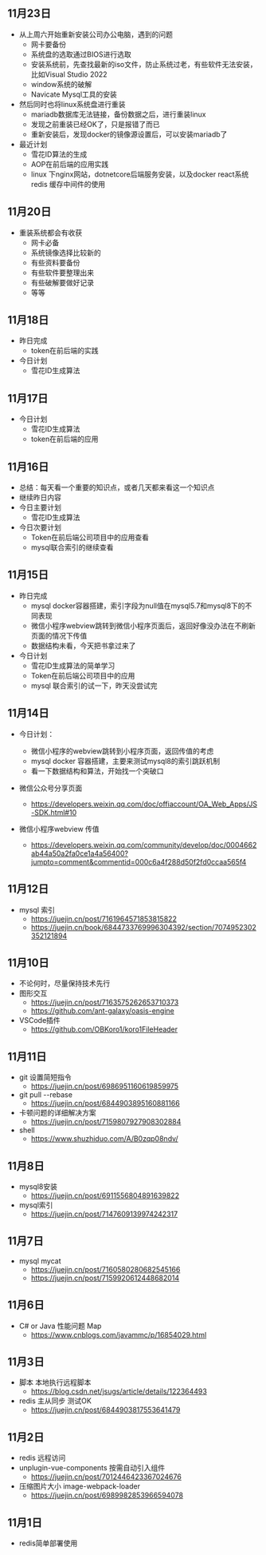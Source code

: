 <!--
 * @Author: aehyok 455043818@qq.com
 * @Date: 2022-11-06 12:53:56
 * @LastEditors: aehyok 455043818@qq.com
 * @LastEditTime: 2022-11-11 23:46:57
 * @FilePath: /blog/docs/daily/2022-11.md
 * @Description: 这是默认设置,请设置`customMade`, 打开koroFileHeader查看配置 进行设置: https://github.com/OBKoro1/koro1FileHeader/wiki/%E9%85%8D%E7%BD%AE
-->

## 11月23日
- 从上周六开始重新安装公司办公电脑，遇到的问题
  - 网卡要备份
  - 系统盘的选取通过BIOS进行选取
  - 安装系统前，先查找最新的iso文件，防止系统过老，有些软件无法安装，比如Visual Studio 2022
  - window系统的破解
  - Navicate Mysql工具的安装
- 然后同时也将linux系统盘进行重装
  - mariadb数据库无法链接，备份数据之后，进行重装linux
  - 发现之前重装已经OK了，只是报错了而已
  - 重新安装后，发现docker的镜像源设置后，可以安装mariadb了
- 最近计划
  - 雪花ID算法的生成
  - AOP在前后端的应用实践
  - linux 下nginx网站，dotnetcore后端服务安装，以及docker react系统 redis 缓存中间件的使用
## 11月20日
- 重装系统都会有收获
  - 网卡必备
  - 系统镜像选择比较新的
  - 有些资料要备份
  - 有些软件要整理出来
  - 有些破解要做好记录
  - 等等

## 11月18日
- 昨日完成
  - token在前后端的实践
- 今日计划
  - 雪花ID生成算法
## 11月17日
- 今日计划
  - 雪花ID生成算法
  - token在前后端的应用
## 11月16日
- 总结：每天看一个重要的知识点，或者几天都来看这一个知识点
- 继续昨日内容
- 今日主要计划
  - 雪花ID生成算法
- 今日次要计划
  - Token在前后端公司项目中的应用查看
  - mysql联合索引的继续查看
## 11月15日
- 昨日完成
  - mysql docker容器搭建，索引字段为null值在mysql5.7和mysql8下的不同表现
  - 微信小程序webview跳转到微信小程序页面后，返回好像没办法在不刷新页面的情况下传值
  - 数据结构未看，今天把书拿过来了
- 今日计划
  - 雪花ID生成算法的简单学习
  - Token在前后端公司项目中的应用
  - mysql 联合索引的试一下，昨天没尝试完
## 11月14日
- 今日计划：
  - 微信小程序的webview跳转到小程序页面，返回传值的考虑
  - mysql docker 容器搭建，主要来测试mysql8的索引跳跃机制
  - 看一下数据结构和算法，开始找一个突破口

- 微信公众号分享页面
  - https://developers.weixin.qq.com/doc/offiaccount/OA_Web_Apps/JS-SDK.html#10
- 微信小程序webview 传值
  - https://developers.weixin.qq.com/community/develop/doc/0004662ab44a50a2fa0ce1a4a56400?jumpto=comment&commentid=000c6a4f288d50f2fd0ccaa565f4
## 11月12日
- mysql 索引
  - https://juejin.cn/post/7161964571853815822
  - https://juejin.cn/book/6844733769996304392/section/7074952302352121894
## 11月10日
- 不论何时，尽量保持技术先行
- 图形交互
  - https://juejin.cn/post/7163575262653710373
  - https://github.com/ant-galaxy/oasis-engine
- VSCode插件
  -  https://github.com/OBKoro1/koro1FileHeader
## 11月11日
- git 设置简短指令
  - https://juejin.cn/post/6986951160619859975
- git pull --rebase
  - https://juejin.cn/post/6844903895160881166
- 卡顿问题的详细解决方案
  - https://juejin.cn/post/7159807927908302884
- shell
  - https://www.shuzhiduo.com/A/B0zqp08ndv/
## 11月8日
- mysql8安装
  - https://juejin.cn/post/6911556804891639822
- mysql索引
  - https://juejin.cn/post/7147609139974242317
## 11月7日
- mysql mycat
  - https://juejin.cn/post/7160580280682545166
  - https://juejin.cn/post/7159920612448682014
## 11月6日
- C# or Java 性能问题  Map
  - https://www.cnblogs.com/javammc/p/16854029.html
## 11月3日
- 脚本 本地执行远程脚本
  - https://blog.csdn.net/jsugs/article/details/122364493
- redis 主从同步 测试OK
  - https://juejin.cn/post/6844903817553641479
## 11月2日
- redis 远程访问
- unplugin-vue-components 按需自动引入组件
  - https://juejin.cn/post/7012446423367024676
- 压缩图片大小 image-webpack-loader
  - https://juejin.cn/post/6989982853966594078
## 11月1日
- redis简单部署使用